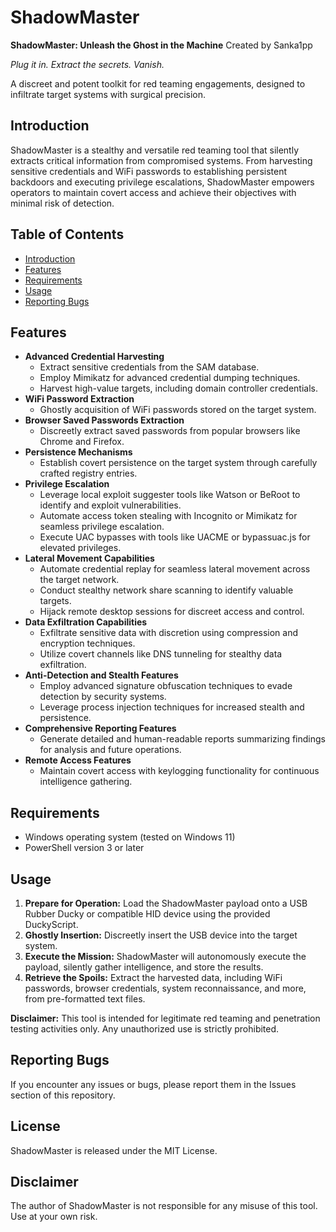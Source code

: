           
# ShadowMaster 
**ShadowMaster: Unleash the Ghost in the Machine**
Created by Sanka1pp 

*Plug it in. Extract the secrets. Vanish.*

A discreet and potent toolkit for red teaming engagements, designed to infiltrate target systems with surgical precision.

## Introduction

ShadowMaster is a stealthy and versatile red teaming tool that silently extracts critical information from compromised systems. From harvesting sensitive credentials and WiFi passwords to establishing persistent backdoors and executing privilege escalations, ShadowMaster empowers operators to maintain covert access and achieve their objectives with minimal risk of detection. 

## Table of Contents

*   [Introduction](#introduction)
*   [Features](#features)
*   [Requirements](#requirements)
*   [Usage](#usage)
*   [Reporting Bugs](#reporting-bugs)

## Features

*   **Advanced Credential Harvesting** 
      *   Extract sensitive credentials from the SAM database.
      *   Employ Mimikatz for advanced credential dumping techniques.
      *   Harvest high-value targets, including domain controller credentials.
*   **WiFi Password Extraction** 
      *   Ghostly acquisition of WiFi passwords stored on the target system.
*   **Browser Saved Passwords Extraction** 
      *   Discreetly extract saved passwords from popular browsers like Chrome and Firefox.
*   **Persistence Mechanisms** 
      *   Establish covert persistence on the target system through carefully crafted registry entries.
*   **Privilege Escalation** 
      *   Leverage local exploit suggester tools like Watson or BeRoot to identify and exploit vulnerabilities.
      *   Automate access token stealing with Incognito or Mimikatz for seamless privilege escalation.
      *   Execute UAC bypasses with tools like UACME or bypassuac.js for elevated privileges.
*   **Lateral Movement Capabilities** 
      *   Automate credential replay for seamless lateral movement across the target network.
      *   Conduct stealthy network share scanning to identify valuable targets.
      *   Hijack remote desktop sessions for discreet access and control.
*   **Data Exfiltration Capabilities** 
      *   Exfiltrate sensitive data with discretion using compression and encryption techniques.
      *   Utilize covert channels like DNS tunneling for stealthy data exfiltration.
*   **Anti-Detection and Stealth Features** 
      *   Employ advanced signature obfuscation techniques to evade detection by security systems.
      *   Leverage process injection techniques for increased stealth and persistence.
*   **Comprehensive Reporting Features** 
      *   Generate detailed and human-readable reports summarizing findings for analysis and future operations.
*   **Remote Access Features** 
      *   Maintain covert access with keylogging functionality for continuous intelligence gathering.

## Requirements

*   Windows operating system (tested on Windows 11)
*   PowerShell version 3 or later

## Usage

1. **Prepare for Operation:** Load the ShadowMaster payload onto a USB Rubber Ducky or compatible HID device using the provided DuckyScript.
2. **Ghostly Insertion:** Discreetly insert the USB device into the target system.
3. **Execute the Mission:** ShadowMaster will autonomously execute the payload, silently gather intelligence, and store the results.
4. **Retrieve the Spoils:** Extract the harvested data, including WiFi passwords, browser credentials, system reconnaissance, and more, from pre-formatted text files.

**Disclaimer:** This tool is intended for legitimate red teaming and penetration testing activities only. Any unauthorized use is strictly prohibited.

## Reporting Bugs

If you encounter any issues or bugs, please report them in the Issues section of this repository.

## License

ShadowMaster is released under the MIT License.

## Disclaimer

The author of ShadowMaster is not responsible for any misuse of this tool. Use at your own risk. 

